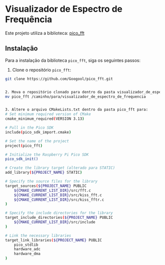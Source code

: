 # Visualizador de Espectro de Frequência

Este projeto utiliza a biblioteca: [pico_fft](https://github.com/Googool/pico_fft)

## Instalação

Para a instalação da biblioteca `pico_fft`, siga os seguintes passos:

1. Clone o repositório `pico_fft`:
```bash
git clone https://github.com/Googool/pico_fft.git


2. Mova o repositório clonado para dentro da pasta visualizador_de_espectro_de_frequência:
mv pico_fft /caminho/para/visualizador_de_espectro_de_frequencia


3. Altere o arquivo CMakeLists.txt dentro da pasta pico_fft para:
# Set minimum required version of CMake
cmake_minimum_required(VERSION 3.13)

# Pull in the Pico SDK
include(pico_sdk_import.cmake)

# Set the name of the project
project(pico_fft)

# Initialize the Raspberry Pi Pico SDK
pico_sdk_init()

# Create the library target (alterado para STATIC)
add_library(${PROJECT_NAME} STATIC)

# Specify the source files for the library
target_sources(${PROJECT_NAME} PUBLIC
    ${CMAKE_CURRENT_LIST_DIR}/src/fft.c
    ${CMAKE_CURRENT_LIST_DIR}/src/kiss_fft.c
    ${CMAKE_CURRENT_LIST_DIR}/src/kiss_fftr.c
)

# Specify the include directories for the library
target_include_directories(${PROJECT_NAME} PUBLIC
    ${CMAKE_CURRENT_LIST_DIR}/src/include
)

# Link the necessary libraries
target_link_libraries(${PROJECT_NAME} PUBLIC
    pico_stdlib
    hardware_adc
    hardware_dma
)
